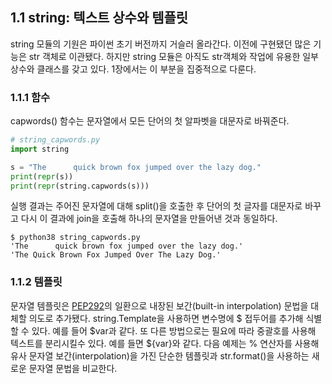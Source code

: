 ## 1.1 string: 텍스트 상수와 템플릿

string 모듈의 기원은 파이썬 초기 버전까지 거슬러 올라간다. 이전에 구현됐던 많은 기능은 str 객체로 이관됐다. 하지만 string 모듈은 아직도 str객체와 작업에 유용한 일부 상수와 클래스를 갖고 있다. 1장에서는 이 부분을 집중적으로 다룬다.

### 1.1.1 함수
capwords() 함수는 문자열에서 모든 단어의 첫 알파벳을 대문자로 바꿔준다.

```python
# string_capwords.py
import string

s = "The      quick brown fox jumped over the lazy dog."
print(repr(s))
print(repr(string.capwords(s)))
```

실행 결과는 주어진 문자열에 대해 split()을 호출한 후 단어의 첫 글자를 대문자로 바꾸고 다시 이 결과에 join을 호출해 하나의 문자열을 만들어낸 것과 동일하다.

```
$ python38 string_capwords.py
'The      quick brown fox jumped over the lazy dog.'
'The Quick Brown Fox Jumped Over The Lazy Dog.'
```

### 1.1.2 템플릿
문자열 템플릿은 [PEP292](https://www.python.org/dev/peps/pep-0292/)의 일환으로 내장된 보간(built-in interpolation) 문법을 대체할 의도로 추가됐다. string.Template을 사용하면 변수명에 $ 접두어를 추가해 식별할 수 있다. 예를 들어 $var과 같다. 또 다른 방법으로는 필요에 따라 중괄호를 사용해 텍스트를 분리시킬수 있다. 예를 들면 ${var}와 같다.
다음 예제는 % 연산자를 사용해 유사 문자열 보간(interpolation)을 가진 단순한 템플릿과 str.format()을 사용하는 새로운 문자열 문법을 비교한다.
